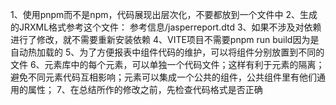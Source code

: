 1、使用pnpm而不是npm，代码展现出层次化，不要都放到一个文件中
2、生成的JRXML格式参考这个文件： 参考信息/jasperreport.dtd
3、如果不涉及对依赖进行了修改，就不需要重新安装依赖
4、VITE项目不需要pnpm run build因为是自动热加载的
5、为了方便报表中组件代码的维护，可以将组件分别放置到不同的文件
6、元素库中的每个元素，可以单独一个代码文件；这样有利于元素的隔离；避免不同元素代码互相影响；元素可以集成一个公共的组件，公共组件里有他们通用的属性；
7、在总结所作的修改之前，先检查代码格式是否正确